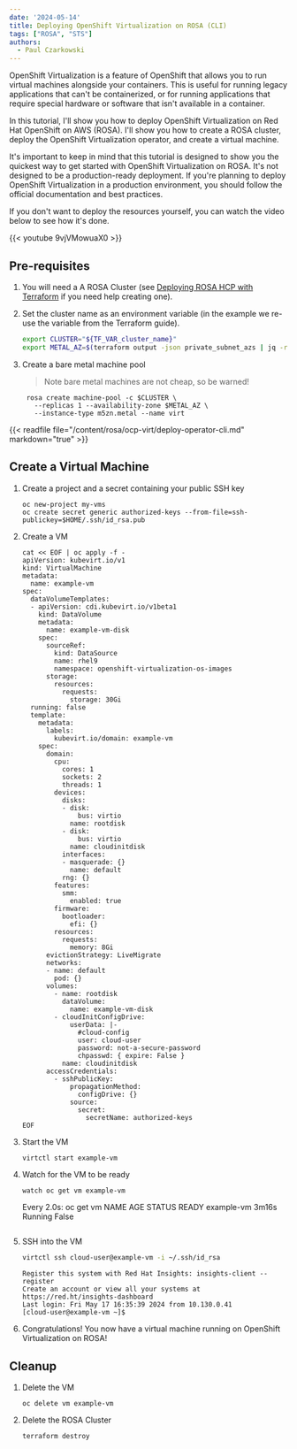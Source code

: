 ```yaml
---
date: '2024-05-14'
title: Deploying OpenShift Virtualization on ROSA (CLI)
tags: ["ROSA", "STS"]
authors:
  - Paul Czarkowski
---
```


OpenShift Virtualization is a feature of OpenShift that allows you to run virtual machines alongside your containers.  This is useful for running legacy applications that can't be containerized, or for running applications that require special hardware or software that isn't available in a container.

In this tutorial, I'll show you how to deploy OpenShift Virtualization on Red Hat OpenShift on AWS (ROSA).  I'll show you how to create a ROSA cluster, deploy the OpenShift Virtualization operator, and create a virtual machine.

It's important to keep in mind that this tutorial is designed to show you the quickest way to get started with OpenShift Virtualization on ROSA.  It's not designed to be a production-ready deployment. If you're planning to deploy OpenShift Virtualization in a production environment, you should follow the official documentation and best practices.

If you don't want to deploy the resources yourself, you can watch the video below to see how it's done.

{{< youtube 9vjVMowuaX0 >}}

## Pre-requisites

1. You will need a A ROSA Cluster (see [Deploying ROSA HCP with Terraform](/experts/rosa/terraform/hcp/) if you need help creating one).

1. Set the cluster name as an environment variable (in the example we re-use the variable from the Terraform guide).

    ```bash
    export CLUSTER="${TF_VAR_cluster_name}"
    export METAL_AZ=$(terraform output -json private_subnet_azs | jq -r '.[0]')
    ```

1. Create a bare metal machine pool
	> Note bare metal machines are not cheap, so be warned!

    ```
     rosa create machine-pool -c $CLUSTER \
       --replicas 1 --availability-zone $METAL_AZ \
       --instance-type m5zn.metal --name virt
    ```

{{< readfile file="/content/rosa/ocp-virt/deploy-operator-cli.md" markdown="true" >}}

## Create a Virtual Machine

1. Create a project and a secret containing your public SSH key

    ```
    oc new-project my-vms
    oc create secret generic authorized-keys --from-file=ssh-publickey=$HOME/.ssh/id_rsa.pub
    ```

1. Create a VM

    ```
    cat << EOF | oc apply -f -
    apiVersion: kubevirt.io/v1
    kind: VirtualMachine
    metadata:
      name: example-vm
    spec:
      dataVolumeTemplates:
      - apiVersion: cdi.kubevirt.io/v1beta1
        kind: DataVolume
        metadata:
          name: example-vm-disk
        spec:
          sourceRef:
            kind: DataSource
            name: rhel9
            namespace: openshift-virtualization-os-images
          storage:
            resources:
              requests:
                storage: 30Gi
      running: false
      template:
        metadata:
          labels:
            kubevirt.io/domain: example-vm
        spec:
          domain:
            cpu:
              cores: 1
              sockets: 2
              threads: 1
            devices:
              disks:
              - disk:
                  bus: virtio
                name: rootdisk
              - disk:
                  bus: virtio
                name: cloudinitdisk
              interfaces:
              - masquerade: {}
                name: default
              rng: {}
            features:
              smm:
                enabled: true
            firmware:
              bootloader:
                efi: {}
            resources:
              requests:
                memory: 8Gi
          evictionStrategy: LiveMigrate
          networks:
          - name: default
            pod: {}
          volumes:
            - name: rootdisk
              dataVolume:
                name: example-vm-disk
            - cloudInitConfigDrive:
                userData: |-
                  #cloud-config
                  user: cloud-user
                  password: not-a-secure-password
                  chpasswd: { expire: False }
              name: cloudinitdisk
          accessCredentials:
            - sshPublicKey:
                propagationMethod:
                  configDrive: {}
                source:
                  secret:
                    secretName: authorized-keys
    EOF
    ```

1. Start the VM

    ```
    virtctl start example-vm
    ```

1. Watch for the VM to be ready

    ```bash
    watch oc get vm example-vm

    ```
    Every 2.0s: oc get vm
    NAME         AGE     STATUS         READY
    example-vm   3m16s   Running   False
    ```

1. SSH into the VM

    ```bash
    virtctl ssh cloud-user@example-vm -i ~/.ssh/id_rsa
    ```

    ```output
    Register this system with Red Hat Insights: insights-client --register
    Create an account or view all your systems at https://red.ht/insights-dashboard
    Last login: Fri May 17 16:35:39 2024 from 10.130.0.41
    [cloud-user@example-vm ~]$
    ```

1. Congratulations! You now have a virtual machine running on OpenShift Virtualization on ROSA!

## Cleanup

1. Delete the VM

    ```
    oc delete vm example-vm
    ```

1. Delete the ROSA Cluster

    ```
    terraform destroy
    ```
